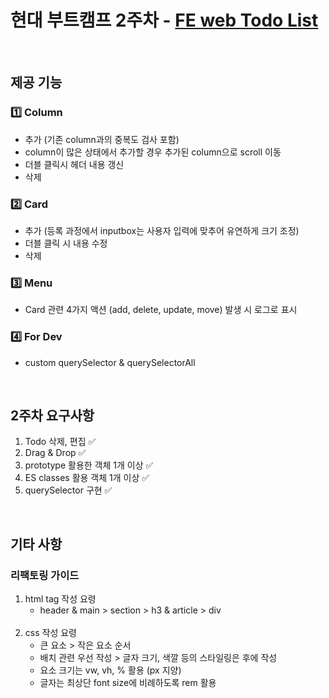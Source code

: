 # 현대 부트캠프 2주차 - <a href="https://moon-gd-web-todo.netlify.app/">FE web Todo List</a>

<br>

## 제공 기능
### 1️⃣ Column
<ul>
  <li> 추가 (기존 column과의 중복도 검사 포함) </li>
  <li> column이 많은 상태에서 추가할 경우 추가된 column으로 scroll 이동 </li>
  <li> 더블 클릭시 헤더 내용 갱신 </li>
  <li> 삭제 </li>
</ul>

### 2️⃣ Card
<ul>
  <li> 추가 (등록 과정에서 inputbox는 사용자 입력에 맞추어 유연하게 크기 조정) </li>
  <li> 더블 클릭 시 내용 수정 </li>
  <li> 삭제 </li>
</ul>

### 3️⃣ Menu
<ul>
  <li> Card 관련 4가지 액션 (add, delete, update, move) 발생 시 로그로 표시 </li>
</ul>

### 4️⃣ For Dev
<ul>
  <li> custom querySelector & querySelectorAll </li>
</ul>

<br>

## 2주차 요구사항
<ol>
  <li> Todo 삭제, 편집 ✅ </li>
  <li> Drag & Drop ✅ </li>
  <li> prototype 활용한 객체 1개 이상 ✅ </li>
  <li> ES classes 활용 객체 1개 이상 ✅ </li>
  <li> querySelector 구현 ✅ </li>
</ol>

<br>

## 기타 사항
### 리팩토링 가이드
<ol>
  <li> html tag 작성 요령
     <ul>
      <li> header & main > section > h3 & article > div  </li>
    </ul>
  </li>
  <br>
  <li> css 작성 요령 
    <ul>
      <li> 큰 요소 > 작은 요소 순서 </li>
      <li> 배치 관련 우선 작성 > 글자 크기, 색깔 등의 스타일링은 후에 작성 </li>
      <li> 요소 크기는 vw, vh, % 활용 (px 지양) </li>
      <li> 글자는 최상단 font size에 비례하도록 rem 활용 </li>
    </ul>
  </li>
</ol>

